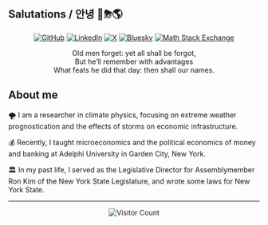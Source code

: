## Salutations / 안녕 🌊⛈🌎

<p align="center">
    <a href="https://github.com/DALEE9000" target="_blank"><img alt="GitHub" src="https://img.shields.io/badge/-@DALEE9000-181717?style=for-the-badge&logo=GitHub&logoColor=white"></a>
    <a href="https://www.linkedin.com/in/david-lee-5b7aa4143/" target="_blank"><img alt="LinkedIn" src="https://img.shields.io/badge/-LinkedIn-0077B5?style=for-the-badge&logo=Linkedin&logoColor=white"></a>
    <a href="https://twitter.com/lorenz_system" target="_blank"><img alt="X" src="https://img.shields.io/badge/-@lorenz_system-black?style=for-the-badge&logo=X"></a>
    <a href="https://bsky.app/profile/davidalee.bsky.social" target="_blank"><img alt="Bluesky" src="https://img.shields.io/badge/@davidalee.bsky.social-black?style=for-the-badge&logo=bluesky"></a>
    <a href="https://math.stackexchange.com/users/250241/david-a-lee" target="_blank"><img alt="Math Stack Exchange" src="https://img.shields.io/badge/Math%20StackExchange-darkred?style=for-the-badge&logo=stackexchange"></a>
</p>

<div align="center">
Old men forget: yet all shall be forgot, <br/>
But he’ll remember with advantages <br/>
What feats he did that day: then shall our names. <br/>
</div>

## About me

🌪 I am a researcher in climate physics, focusing on extreme weather prognostication and the effects of storms on economic infrastructure. <br/>

💰 Recently, I taught microeconomics and the political economics of money and banking at Adelphi University in Garden City, New York. <br/>

🏛 In my past life, I served as the Legislative Director for Assemblymember Ron Kim of the New York State Legislature, and wrote some laws for New York State. <br/>

***
<div align="center">
  <img src="https://profile-counter.glitch.me/{DALEE9000}/count.svg" alt="Visitor Count"/>
</div>

